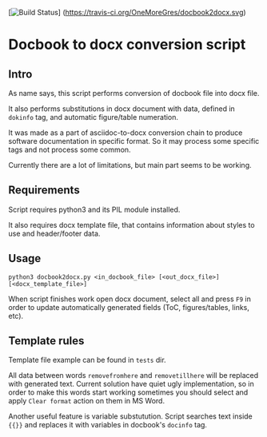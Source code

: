 [![Build Status](https://travis-ci.org/OneMoreGres/docbook2docx.svg)]
(https://travis-ci.org/OneMoreGres/docbook2docx.svg)

# Docbook to docx conversion script

## Intro

As name says, this script performs conversion of docbook file into docx file.

It also performs substitutions in docx document with data, defined in `dokinfo` tag,
and automatic figure/table numeration.

It was made as a part of asciidoc-to-docx conversion chain to produce software
documentation in specific format.
So it may process some specific tags and not process some common.

Currently there are a lot of limitations, but main part seems to be working.

## Requirements

Script requires python3 and its PIL module installed.

It also requires docx template file, that contains information about styles to use
and header/footer data.

## Usage

    python3 docbook2docx.py <in_docbook_file> [<out_docx_file>] [<docx_template_file>]

When script finishes work open docx document, select all and press `F9` in order to update
automatically generated fields (ToC, figures/tables, links, etc).

## Template rules

Template file example can be found in `tests` dir.

All data between words `removefromhere` and `removetillhere` will be replaced with
generated text.
Current solution have quiet ugly implementation, so in order to make this words start working
sometimes you should select and apply `Clear format` action on them in MS Word.

Another useful feature is variable substutution.
Script searches text inside `{{}}` and replaces it with variables in docbook's `docinfo` tag.
